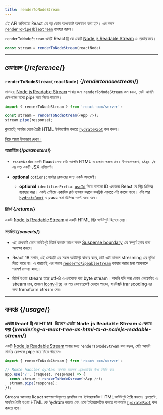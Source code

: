 ```yaml
---
title: renderToNodeStream
---
```


<Deprecated>

এই API ভবিষ্যতে React এর বড় কোন আপডেটে অপসারণ করা হবে। এর বদলে [`renderToPipeableStream`](/reference/react-dom/server/renderToPipeableStream) ব্যবহার করুন।

</Deprecated>

<Intro>

`renderToNodeStream` একটি React ট্রি কে একটি [Node.js Readable Stream](https://nodejs.org/api/stream.html#readable-streams) এ রেন্ডার করে।

```js
const stream = renderToNodeStream(reactNode)
```

</Intro>

<InlineToc />

---

## রেফারেন্স {/*reference*/}

### `renderToNodeStream(reactNode)` {/*rendertonodestream*/}

সার্ভারে, [Node.js Readable Stream](https://nodejs.org/api/stream.html#readable-streams) পাবার জন্য `renderToNodeStream` কল করুন, যেটা আপনি রেসপন্সের মধ্যে pipe করে দিতে পারবেন।

```js
import { renderToNodeStream } from 'react-dom/server';

const stream = renderToNodeStream(<App />);
stream.pipe(response);
```

ক্লায়েন্টে, সার্ভার থেকে তৈরী HTML ইন্টার‍্যাক্টিভ করতে [`hydrateRoot`](/reference/react-dom/client/hydrateRoot) কল করুন।

[নিচে আরো উদাহরণ দেখুন।](#usage)

#### প্যারামিটার {/*parameters*/}

* `reactNode`: একটা React নোড যেটা আপনি HTML এ রেন্ডার করতে চান। উদাহরণস্বরূপ, `<App />` এর মত একটি JSX এলিমেন্ট।

* **optional** `options`: সার্ভার রেন্ডারের জন্য একটি অবজেক্ট।
  * **optional** `identifierPrefix`: [`useId`](/reference/react/useId) দিয়ে বানানো ID এর জন্য React যে স্ট্রিং প্রিফিক্স ব্যবহার করে। একই পেইজে একাধিক রুট ব্যবহার করলে কনফ্লিক্ট এড়াতে এটা কাজে লাগে। এটা আর [`hydrateRoot`](/reference/react-dom/client/hydrateRoot#parameters) এ pass করা প্রিফিক্স একই হতে হবে।

#### রিটার্ন {/*returns*/}

একটা [Node.js Readable Stream](https://nodejs.org/api/stream.html#readable-streams) যা একটি HTML স্ট্রিং আউটপুট হিসেবে দেয়।

#### সতর্কতা {/*caveats*/}

* এই মেথডটি কোন আউটপুট রিটার্ন করবার আগে সকল [Suspense boundary](/reference/react/Suspense) এর সম্পূর্ণ হবার জন্য অপেক্ষা করবে। 

* React 18 নাগাদ, এই মেথডটি এর সকল আউটপুট বাফার করে, তাই এটা আসলে streaming এর সুবিধা দিতে পারে না। এ কারণেই, এর বদলে  [`renderToPipeableStream`](/reference/react-dom/server/renderToPipeableStream) ব্যবহার করার জন্য আপনাকে পরামর্শ দেওয়া হচ্ছে।

* রিটার্ন হওয়া stream হচ্ছে utf-8 এ এনকোড করা byte stream। আপনি যদি অন্য কোন এনকোডিং এ stream চান, তাহলে [iconv-lite](https://www.npmjs.com/package/iconv-lite) এর মত কোন প্রজেক্ট দেখতে পারেন, যা টেক্সট transcoding এর জন্য transform stream দেয়।

---

## ব্যবহার {/*usage*/}

### একটা React ট্রি কে HTML হিসেবে একটা Node.js Readable Stream এ রেন্ডার করা {/*rendering-a-react-tree-as-html-to-a-nodejs-readable-stream*/}


একটি [Node.js Readable Stream](https://nodejs.org/api/stream.html#readable-streams) পাবার জন্য `renderToNodeStream` কল করুন, যেটা আপনি সার্ভার রেসপন্সে pipe করে দিতে পারবেনঃ

```js {5-6}
import { renderToNodeStream } from 'react-dom/server';

// Route handler syntax আপনার ব্যাকেন্ড ফ্রেমওয়ার্কের উপর নির্ভর করে
app.use('/', (request, response) => {
  const stream = renderToNodeStream(<App />);
  stream.pipe(response);
});
```

Stream আপনার React কম্পোনেন্টগুলোর প্রাথমিক নন-ইন্টার‍্যাকটিভ HTML আউটপুট তৈরী করবে। ক্লায়েন্টে, সার্ভারে তৈরী হওয়া HTML কে *hydrate* করতে এবং একে ইন্টার‍্যাকটিভ করতে আপনাকে  [`hydrateRoot`](/reference/react-dom/client/hydrateRoot) কল করতে হবে।
